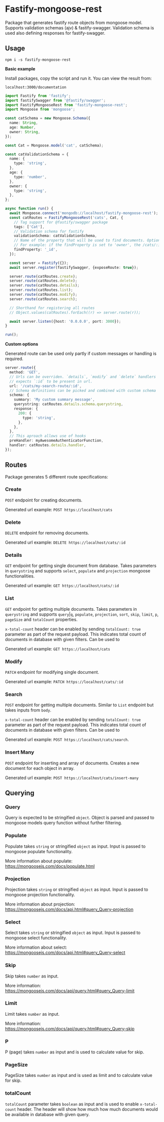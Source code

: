 # Fastify-mongoose-rest

Package that generates fastify route objects from mongoose model. Supports validation schemas (ajv) & fastify-swagger. Validation schema is used also defining responses for fastify-swagger.

## Usage

```
npm i -s fastify-mongoose-rest
```

**Basic example**

Install packages, copy the script and run it. You can view the result from:

`localhost:3000/documentation`

```ts
import Fastify from 'fastify';
import fastifySwagger from '@fastify/swagger';
import FastifyMongooseRest from 'fastify-mongoose-rest';
import Mongoose from 'mongoose';

const catSchema = new Mongoose.Schema({
  name: String,
  age: Number,
  owner: String,
});

const Cat = Mongoose.model('cat', catSchema);

const catValidationSchema = {
  name: {
    type: 'string',
  },
  age: {
    type: 'number',
  },
  owner: {
    type: 'string',
  },
};

async function run() {
  await Mongoose.connect('mongodb://localhost/fastify-mongoose-rest');
  const catRoutes = FastifyMongooseRest('cats', Cat, {
    // Tag support for @fastify/swagger package
    tags: ['Cat'],
    // Validation schema for fastify
    validationSchema: catValidationSchema,
    // Name of the property that will be used to find documents. Optional, defaults to _id.
    // For example: if the findProperty is set to 'owner', the /cats/:id route would return a cat by it's owner.
    findProperty: '_id',
  });

  const server = Fastify({});
  await server.register(fastifySwagger, {exposeRoute: true});

  server.route(catRoutes.create);
  server.route(catRoutes.delete);
  server.route(catRoutes.details);
  server.route(catRoutes.list);
  server.route(catRoutes.modify);
  server.route(catRoutes.search);

  // Shorthand for registering all routes
  // Object.values(catRoutes).forEach((r) => server.route(r));

  await server.listen({host: '0.0.0.0', port: 3000});
}

run();
```

**Custom options**

Generated route can be used only partly if custom messages or handling is required.

```ts
server.route({
  method: 'GET',
  // Urls can be overriden. `details`, `modify` and `delete` handlers
  // expects `:id` to be present in url.
  url: '/cats/my-search-route/:id',
  // Schema definitions can be picked and combined with custom schema
  schema: {
    summary: 'My custom summary message',
    querystring: catRoutes.details.schema.querystring,
    response: {
      200: {
        type: 'string',
      },
    },
  },
  // This aproach allows use of hooks
  preHandler: myAwesomeAuthenticatorFunction,
  handler: catRoutes.details.handler,
});
```

## Routes

Package generates 5 different route specifications:

### Create

`POST` endpoint for creating documents.

Generated url example: `POST https://localhost/cats`

### Delete

`DELETE` endpoint for removing documents.

Generated url example: `DELETE https://localhost/cats/:id`

### Details

`GET` endpoint for getting single document from database.
Takes parameters in `querystring` and supports `select`, `populate` and `projection` mongoose functionalities.

Generated url example: `GET https://localhost/cats/:id`

### List

`GET` endpoint for getting multiple documents.
Takes parameters in `querystring` and supports `query`|`q`, `populate`, `projection`, `sort`, `skip`, `limit`, `p`, `pageSize` and `totalCount` properties.

`x-total-count` header can be enabled by sending `totalCount: true` parameter as part of the request payload. This indicates total count of documents in database with given filters. Can be used to

Generated url example: `GET https://localhost/cats`

### Modify

`PATCH` endpoint for modifying single document.

Generated url example: `PATCH https://localhost/cats/:id`

### Search

`POST` endpoint for getting multiple documents. Similar to `List` endpoint but takes inputs from `body`.

`x-total-count` header can be enabled by sending `totalCount: true` parameter as part of the request payload. This indicates total count of documents in database with given filters. Can be used to

Generated url example: `POST https://localhost/cats/search`.

### Insert Many

`POST` endpoint for inserting and array of documents. Creates a new document for each object in array.

Generated url example: `POST https://localhost/cats/insert-many`

## Querying

### Query

Query is expected to be stringified `object`. Object is parsed and passed to mongoose models query function without further filtering.

### Populate

Populate takes `string` or stringified `object` as input. Input is passed to mongoose populate functionality.

More information about populate: https://mongoosejs.com/docs/populate.html

### Projection

Projection takes `string` or stringified `object` as input. Input is passed to mongoose projection functionality.

More information about projection: https://mongoosejs.com/docs/api.html#query_Query-projection

### Select

Select takes `string` or stringified `object` as input. Input is passed to mongoose select functionality.

More information about select: https://mongoosejs.com/docs/api.html#query_Query-select

### Skip

Skip takes `number` as input.

More information: https://mongoosejs.com/docs/api/query.html#query_Query-limit

### Limit

Limit takes `number` as input.

More information: https://mongoosejs.com/docs/api/query.html#query_Query-skip

### P

P (page) takes `number` as input and is used to calculate value for skip.

### PageSize

PageSize takes `number` as input and is used as limit and to calculate value for skip.

### totalCount

`totalCount` parameter takes `boolean` as input and is used to enable `x-total-count` header. The header will show how much how much documents would be available in database with given query.
